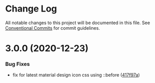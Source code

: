 # Change Log

All notable changes to this project will be documented in this file.
See [Conventional Commits](https://conventionalcommits.org) for commit guidelines.

# 3.0.0 (2020-12-23)


### Bug Fixes

* fix for latest material design icon css using ::before ([417f97a](https://github.com/nativescript-community/fonticon/commit/417f97af54d0476e4a2c32073ee195268fdd0872))
